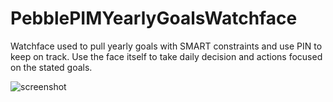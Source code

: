 # PebblePIMYearlyGoalsWatchface
Watchface used to pull yearly goals with SMART constraints and use PIN to keep on track. Use the face itself to take daily decision and actions focused on the stated goals.

![screenshot](http://fabien.benetou.fr/pub/portfolio/PebblePIMYearlyGoalsWatchface.png)
